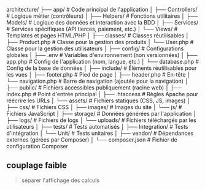 architecture/
├── app/                    # Code principal de l'application
│   ├── Controllers/        # Logique métier (contrôleurs)
│   ├── Helpers/            # Fonctions utilitaires
│   ├── Models/             # Logique des données et interaction avec la BDD
│   ├── Services/           # Services spécifiques (API tierces, paiement, etc.)
│   └── Views/              # Templates et pages HTML/PHP
│
├── classes/                # Classes réutilisables
│   ├── Product.php         # Classe pour la gestion des produits
│   └── User.php            # Classe pour la gestion des utilisateurs
│
├── config/                 # Configurations globales
│   ├── .env                # Variables d'environnement (non versionnées)
│   ├── app.php             # Config de l'application (nom, langue, etc.)
│   └── database.php        # Config de la base de données
│
├── include/                # Éléments réutilisables pour les vues
│   ├── footer.php          # Pied de page
│   ├── header.php          # En-tête
│   └── navigation.php      # Barre de navigation (ajoutée pour la navigation)
│
├── public/                 # Fichiers accessibles publiquement (racine web)
│   ├── index.php           # Point d'entrée principal
│   ├── .htaccess           # Règles Apache pour réécrire les URLs
│   └── assets/             # Fichiers statiques (CSS, JS, images)
│       ├── css/            # Fichiers CSS
│       ├── images/         # Images du site
│       └── js/             # Fichiers JavaScript
│
├── storage/                # Données générées par l'application
│   ├── logs/               # Fichiers de logs
│   └── uploads/            # Fichiers téléchargés par les utilisateurs
│
├── tests/                  # Tests automatisés
│   ├── Integration/        # Tests d'intégration
│   └── Unit/               # Tests unitaires
│
├── vendor/                 # Dépendances externes (gérées par Composer)
│
└── composer.json           # Fichier de configuration Composer


## couplage faible
> séparer l'affichage des calculs
